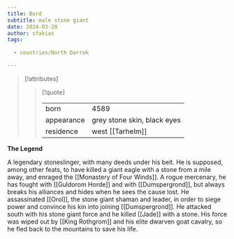 ```yaml
---
title: Bord
subtitle: male stone giant
date: 2024-03-28
author: sfakias
tags:
  
  - countries/North Darrok

---
```

> [!attributes]
> 
> > [!quote]
> >
> > | | |
> > | --- | --- |
> > | born | 4589 |
> > | appearance | grey stone skin, black eyes |
> > | residence | west [[Tarhelm]] |

**The Legend**

A legendary stoneslinger, with many deeds under his belt. He is supposed, among other feats, to have killed a giant eagle with a stone from a mile away, and enraged the [[Monastery of Four Winds]]. A rogue mercenary, he has fought with [[Guldorom Horde]] and with [[Dumspergrond]], but always breaks his alliances and hides when he sees the cause lost. He assassinated [[Orol]], the stone giant shaman and leader, in order to siege power and convince his kin into joining [[Dumspergrond]]. He attacked south with his stone giant force and he killed [[Jade]] with a stone. His force was wiped out by [[King Rothgrom]] and his elite dwarven goat cavalry, so he fled back to the mountains to save his life.